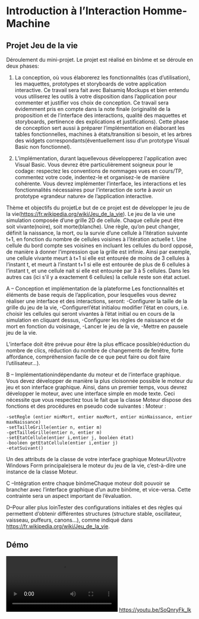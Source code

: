 # Introduction à l’Interaction Homme-Machine
## Projet Jeu de la vie 
Déroulement du mini-projet. Le projet est réalisé en binôme et se déroule en deux phases:
1. La conception, où vous élaborerez les fonctionnalités (cas d’utilisation), les maquettes, prototypes  et  storyboards  de  votre  application  interactive.  Ce  travail  sera  fait  avec Balsamiq  Mockups  et  bien  entendu  vous  utiliserez  les  outils  à  votre  disposition  dans l’application pour commenter  et  justifier  vos choix de conception. Ce  travail sera évidemment  pris  en  compte  dans  la  note  finale  (originalité  de  la  proposition  et  de l’interface des  interactions,  qualité  des  maquettes  et  storyboards,  pertinence  des explications   et   justifications). Cette   phase   de   conception   sert   aussi   à   préparer l’implémentation en élaborant les tables fonctionnelles, machines à états/transition si besoin,  et les arbres  des  widgets  correspondants(éventuellement issu d’un prototype Visual Basic non fonctionnel).

2. L’implémentation, durant laquellevous développerez l'application avec Visual Basic. Vous devrez être particulièrement soigneux pour le codage: respectez les conventions de nommages vues en cours/TP, commentez votre code, indentez-le et organisez-le de manière  cohérente.  Vous  devrez   implémenter  l’interface,  les  interactions  et  les fonctionnalités nécessaires pour l’interaction de sorte à avoir un prototype «grandeur nature» de l’application interactive.

Thème et objectifs du projetLe but de ce projet est de développer le jeu de la vie(https://fr.wikipedia.org/wiki/Jeu_de_la_vie).       Le jeu de la vie une simulation composée d’une grille 2D de cellule. Chaque cellule peut être soit vivante(noire), soit morte(blanche). Une règle, qu’on peut changer, définit la naissance, la mort, ou la survie d’une cellule à l’itération suivante t+1, en fonction du nombre de cellules voisines à l’itération actuelle t.
Une cellule du bord compte ses voisines en incluant les cellules du bord opposé, de manière à donner l’impression que la grille est infinie. Ainsi par exemple, une cellule vivante meurt à t+1 si elle est entourée de moins de 3 cellules à l’instant t, et meurt à l’instant t+1 si elle est entourée de plus de 6 cellules à l’instant t, et une cellule nait si elle est entourée par 3 à 5 cellules. Dans les autres cas (ici s'il y a exactement 6 cellules) la cellule reste son état actuel.

A – Conception et implémentation de la plateforme Les fonctionnalités et éléments de base requis de l’application, pour lesquelles  vous  devrez réaliser une interface et des interactions, seront:
    -Configurer la taille de la grille du jeu de la vie, 
    -Configurerl’état initialou modifier l’état en cours, i.e. choisir les cellules qui seront vivantes à l’état initial ou en cours 
     de la simulation en cliquant dessus,
    -Configurer les règles de naissance et de mort en fonction du voisinage,
    -Lancer le jeu de la vie,
    -Mettre en pausele jeu de la vie.
    
L’interface doit être prévue pour être la plus efficace possible(réduction du nombre de clics, réduction du nombre de changements de fenêtre, forte affordance, compréhension facile de ce que peut faire ou doit faire l’utilisateur...).

B – Implémentationindépendante du moteur et de l’interface graphique. Vous devez développer de manière la plus cloisonnée possible le moteur du jeu et son interface graphique. Ainsi, dans un premier temps, vous devrez développer le moteur, avec une interface simple  en  mode  texte. Ceci  nécessite  que  vous  respectiez  tous  le  fait  que  la  classe Moteur dispose des fonctions et des procédures en pseudo code suivantes : Moteur :

    -setRegle (entier minMort, entier maxMort, entier minNaissance, entier maxNaissance)
    -setTailleGrille(entier n, entier m)
    -getTailleGrille(entier n, entier m)
    -setEtatCellule(entier i,entier j, booléen état)
    -booléen getEtatCellule(entier i,entier j)
    -etatSuivant()

Un  des  attributs  de  la  classe de  votre  interface  graphique MoteurUI(votre  Windows  Form principale)sera le moteur du jeu de la vie, c’est-à-dire une instance de la classe Moteur.

C –Intégration entre chaque binômeChaque moteur doit pouvoir se brancher avec l’interface graphique d’un autre binôme, et vice-versa. 
Cette contrainte sera un aspect important de l’évaluation.

D–Pour aller plus loinTester des configurations initiales et des règles qui permettent d’obtenir différentes structures (structure  stable,  oscillateur,  vaisseau,  puffeurs,  canons...),  comme  indiqué  dans https://fr.wikipedia.org/wiki/Jeu_de_la_vie.

## Démo
![Video](./gameoflife.mp4 "Démo")
https://youtu.be/SoQnryFk_lk
